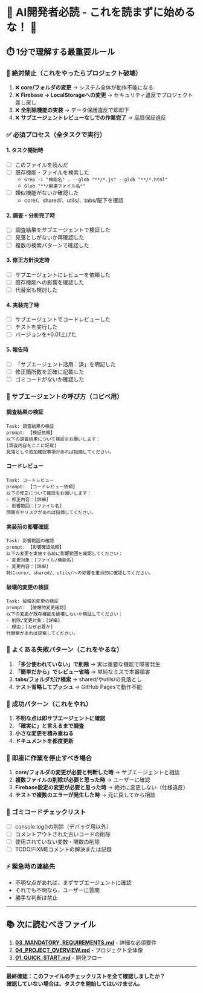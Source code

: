 # 🚨 AI開発者必読 - これを読まずに始めるな！ 🚨

## ⏱️ 1分で理解する最重要ルール

### 🔴 絶対禁止（これをやったらプロジェクト破壊）
1. ❌ **core/フォルダの変更** → システム全体が動作不能になる
2. ❌ **Firebase → LocalStorageへの変更** → セキュリティ違反でプロジェクト差し戻し
3. ❌ **全削除機能の実装** → データ保護違反で即却下
4. ❌ **サブエージェントレビューなしでの作業完了** → 品質保証違反

### ✅ 必須プロセス（全タスクで実行）

#### 1. タスク開始時
- [ ] このファイルを読んだ
- [ ] 既存機能・ファイルを検索した
  - `Grep -i "機能名" . --glob "**/*.js" --glob "**/*.html"`
  - `Glob "**/関連ファイル名*"`
- [ ] 類似機能がないか確認した
  - core/、shared/、utils/、tabs/配下を確認

#### 2. 調査・分析完了時
- [ ] 調査結果をサブエージェントで検証した
- [ ] 見落としがないか再確認した
- [ ] 複数の検索パターンで確認した

#### 3. 修正方針決定時
- [ ] サブエージェントにレビューを依頼した
- [ ] 既存機能への影響を確認した
- [ ] 代替案も検討した

#### 4. 実装完了時
- [ ] サブエージェントでコードレビューした
- [ ] テストを実行した
- [ ] バージョンを+0.01上げた

#### 5. 報告時
- [ ] 「サブエージェント活用：済」を明記した
- [ ] 修正箇所数を正確に記載した
- [ ] ゴミコードがないか確認した

### 📝 サブエージェントの呼び方（コピペ用）

#### 調査結果の検証
```
Task: 調査結果の検証
prompt: 【検証依頼】
以下の調査結果について検証をお願いします：
[調査内容をここに記載]
見落としや追加確認事項があれば指摘してください。
```

#### コードレビュー
```
Task: コードレビュー
prompt: 【コードレビュー依頼】
以下の修正について確認をお願いします：
- 修正内容：[詳細]
- 影響範囲：[ファイル名]
問題点やリスクがあれば指摘してください。
```

#### 実装前の影響確認
```
Task: 影響範囲の確認
prompt: 【影響確認依頼】
以下の変更を実施する前に影響範囲を確認してください：
- 変更対象：[ファイル/機能名]
- 変更内容：[詳細]
特にcore/、shared/、utils/への影響を重点的に確認してください。
```

#### 破壊的変更の検証
```
Task: 破壊的変更の検証
prompt: 【破壊的変更確認】
以下の変更が既存機能を破壊しないか検証してください：
- 削除/変更対象：[詳細]
- 理由：[なぜ必要か]
代替案があれば提案してください。
```

### 🎯 よくある失敗パターン（これをやるな）

1. **「多分使われていない」で削除** → 実は重要な機能で障害発生
2. **「簡単だから」でレビュー省略** → 単純なミスで本番障害
3. **tabs/フォルダだけ検索** → shared/やutils/の見落とし
4. **テスト省略してプッシュ** → GitHub Pagesで動作不能

### 🚀 成功パターン（これをやれ）

1. **不明な点は即サブエージェントに確認**
2. **「確実に」と言えるまで調査**
3. **小さな変更を積み重ねる**
4. **ドキュメントを都度更新**

### 🛑 即座に作業を停止すべき場合

1. **core/フォルダの変更が必要と判断した時** → サブエージェントと相談
2. **複数ファイルの削除が必要と思った時** → ユーザーに確認
3. **Firebase設定の変更が必要と思った時** → 絶対に変更しない（仕様違反）
4. **テストで複数のエラーが発生した時** → 元に戻してから相談

### 📝 ゴミコードチェックリスト
- [ ] console.log()の削除（デバッグ用以外）
- [ ] コメントアウトされた古いコードの削除
- [ ] 使用されていない変数・関数の削除
- [ ] TODO/FIXMEコメントの解決または記録

### ⚡ 緊急時の連絡先

- 不明な点があれば、まずサブエージェントに確認
- それでも不明なら、ユーザーに質問
- 勝手な判断は禁止

---

## 📚 次に読むべきファイル

1. **[03_MANDATORY_REQUIREMENTS.md](03_MANDATORY_REQUIREMENTS.md)** - 詳細な必須要件
2. **[04_PROJECT_OVERVIEW.md](04_PROJECT_OVERVIEW.md)** - プロジェクト全体像
3. **[01_QUICK_START.md](01_QUICK_START.md)** - 開発フロー

---

**最終確認：このファイルのチェックリストを全て確認しましたか？**  
**確認していない場合は、タスクを開始してはいけません。**